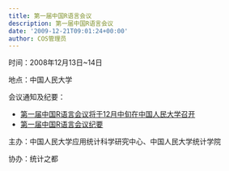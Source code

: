 ```yaml
---
title: 第一届中国R语言会议
description: 第一届中国R语言会议
date: '2009-12-21T09:01:24+00:00'
author: COS管理员
---
```


时间：2008年12月13日~14日

地点：中国人民大学

会议通知及纪要：

  * [第一届中国R语言会议将于12月中旬在中国人民大学召开](/2008/11/r-conference-notice/)
  * [第一届中国R语言会议纪要](/2008/12/1st-chinese-r-conference-summary/)

主办：中国人民大学应用统计科学研究中心、中国人民大学统计学院

协办：统计之都
